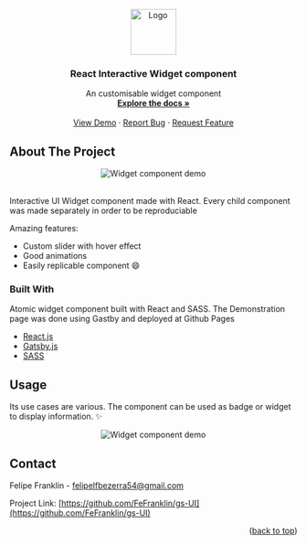 <div id="top"></div>

<!-- PROJECT LOGO -->
<br />
<div align="center">
  <a href="https://github.com/FeFranklin/gs-UI#readme">
    <img alt="Logo" width="80" height="80" src="https://img.icons8.com/cotton/64/000000/greenery-1--v2.png"/>
  </a>

  <h3 align="center">React Interactive Widget component</h3>

  <p align="center">
    An customisable widget component
    <br />
    <a href="https://github.com/othneildrew/Best-README-Template"><strong>Explore the docs »</strong></a>
    <br />
    <br />
    <a href="https://fefranklin.github.io/gs-UI/">View Demo</a>
    ·
    <a href="https://github.com/FeFranklin/gs-UI/issues">Report Bug</a>
    ·
    <a href="https://github.com/FeFranklin/gs-UI/issues">Request Feature</a>
  </p>
</div>

<!-- ABOUT THE PROJECT -->
## About The Project
<div align="center">
  <img src="https://imgur.com/iN8W7z3.jpeg" alt="Widget component demo">
</div>

</br>

Interactive UI Widget component made with React. Every child component was made separately in order to be reproduciable

Amazing features:
* Custom slider with hover effect
* Good animations
* Easily replicable component :smile:

### Built With

Atomic widget component built with React and SASS. The Demonstration page was done using Gastby and deployed at Github Pages
* [React.js](https://reactjs.org/)
* [Gatsby.js](https://www.gatsbyjs.com/)
* [SASS](https://sass-lang.com/)


<!-- USAGE EXAMPLES -->
## Usage

Its use cases are various. The component can be used as badge or widget to display information. ✨

<div align="center">
  <img src="https://imgur.com/F7aGKdF.gif" alt="Widget component demo">
</div>

<!-- CONTACT -->
## Contact

Felipe Franklin - felipelfbezerra54@gmail.com

Project Link: [https://github.com/FeFranklin/gs-UI](https://github.com/FeFranklin/gs-UI)

<p align="right">(<a href="#top">back to top</a>)</p>
